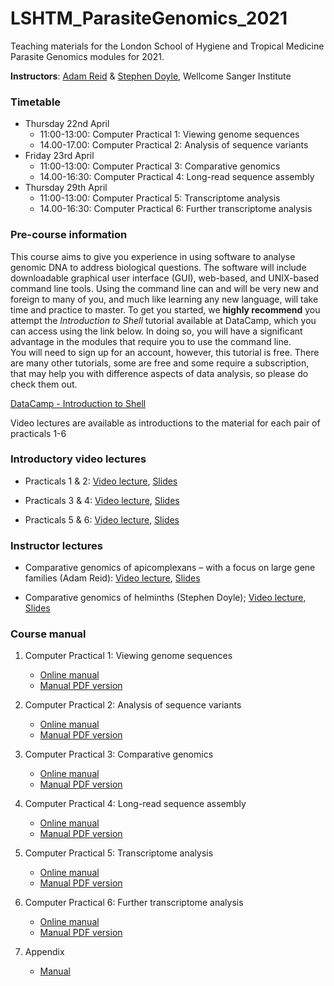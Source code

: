 # LSHTM_ParasiteGenomics_2021

Teaching materials for the London School of Hygiene and Tropical Medicine Parasite Genomics modules for 2021.

**Instructors**: [Adam Reid](mailto:ar11@sanger.ac.uk) & [Stephen Doyle](mailto:sd21@sanger.ac.uk), Wellcome Sanger Institute

### Timetable
- Thursday 22nd April
     - 11:00-13:00: Computer Practical 1: Viewing genome sequences 
     - 14.00-17.00: Computer Practical 2: Analysis of sequence variants
- Friday 23rd April
     - 11:00-13:00: Computer Practical 3: Comparative genomics
     - 14.00-16:30: Computer Practical 4: Long-read sequence assembly
- Thursday 29th April
     - 11:00-13:00: Computer Practical 5: Transcriptome analysis
     - 14.00-16:30: Computer Practical 6: Further transcriptome analysis

### Pre-course information
This course aims to give you experience in using software to analyse genomic DNA to address biological questions. The software will include downloadable graphical user interface (GUI), web-based, and UNIX-based command line tools. Using the command line can and will be very new and foreign to many of you, and much like learning any new language, will take time and practice to master. To get you started, we **highly recommend** you attempt the *Introduction to Shell* tutorial available at DataCamp, which you can access using the link below. In doing so, you will have a significant advantage in the modules that require you to use the command line.  
You will need to sign up for an account, however, this tutorial is free. There are many other tutorials, some are free and some require a subscription, that may help you with difference aspects of data analysis, so please do check them out.

[DataCamp - Introduction to Shell](https://www.datacamp.com/courses/introduction-to-shell)

Video lectures are available as introductions to the material for each pair of practicals 1-6

### Introductory video lectures

- Practicals 1 & 2: [Video lecture](), [Slides](Presentations_2021/LSHTM2021_Talk_Introduction.pdf)

- Practicals 3 & 4: [Video lecture](https://pro.panopto.com/Panopto/Pages/Viewer.aspx?tid=afa63dd7-01b8-433c-b37e-ad03015d384b), [Slides](Presentations_2021/LSHTM2021_Talk_ComparativeGenomics_Assembly.pdf)

- Practicals 5 & 6: [Video lecture](), [Slides](Presentations_2021/LSHTM2021_Talk_RNAseq.pdf)

### Instructor lectures

- Comparative genomics of apicomplexans – with a focus on large gene families (Adam Reid): [Video lecture](), [Slides]()

- Comparative genomics of helminths (Stephen Doyle); [Video lecture](), [Slides]()

### Course manual

1. Computer Practical 1: Viewing genome sequences
     - [Online manual](Module_1_Artemis.md)
     - [Manual PDF version](Module_1_Artemis.pdf)
     
2. Computer Practical 2: Analysis of sequence variants
     - [Online manual](Module_2_Mapping_Short_Reads.md)
     - [Manual PDF version](Module_2_Mapping_Short_Reads.pdf)

3. Computer Practical 3: Comparative genomics
     - [Online manual](Module_3_Comparative_Genomics.md)
     - [Manual PDF version](Module_3_Comparative_Genomics.pdf)

4. Computer Practical 4: Long-read sequence assembly
     - [Online manual](Module_4_Genome_Assembly.md)
     - [Manual PDF version](Module_4_Genome_Assembly.pdf)

5. Computer Practical 5: Transcriptome analysis
     - [Online manual](Module_5_RNAseq1.md)
     - [Manual PDF version](Module_5_RNAseq1.pdf)

6. Computer Practical 6: Further transcriptome analysis
     - [Online manual](Module_6_RNAseq2.md)
     - [Manual PDF version](Module_6_RNAseq2.pdf)

7. Appendix
     - [Manual](presentations/LSHTM_Appendix.pdf)
